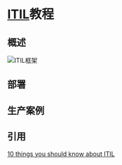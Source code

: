 # [ITIL](https://en.wikipedia.org/wiki/ITIL)教程

## 概述



![ITIL框架](https://upload.wikimedia.org/wikipedia/commons/3/3f/ItilstructWiki.png)


## 部署


## 生产案例







## 引用


[10 things you should know about ITIL]()

[]()

[]()
